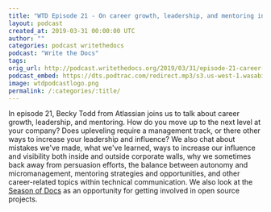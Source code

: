 ```yaml
---
title: "WTD Episode 21 - On career growth, leadership, and mentoring in tech writing, with Becky Todd"
layout: podcast
created_at: 2019-03-31 00:00:00 UTC
author: ""
categories: podcast writethedocs
podcast: "Write the Docs"
tags: 
orig_url: http://podcast.writethedocs.org/2019/03/31/episode-21-career-growth-leadership-mentoring-technical-writing/
podcast_embed: https://dts.podtrac.com/redirect.mp3/s3.us-west-1.wasabisys.com/writethedocs-podcast/wtd_episode_21_career_growth.mp3
image: wtdpodcastlogo.png
permalink: /:categories/:title/
---
```

In episode 21, Becky Todd from Atlassian joins us to talk about career growth, leadership, and mentoring. How do you move up to the next level at your company? Does upleveling require a management track, or there other ways to increase your leadership and influence? We also chat about mistakes we've made, what we've learned, ways to increase our influence and visibility both inside and outside corporate walls, why we sometimes back away from persuasion efforts, the balance between autonomy and micromanagement, mentoring strategies and opportunities, and other career-related topics within technical communication. We also look at the [Season of Docs](https://developers.google.com/season-of-docs/) as an opportunity for getting involved in open source projects.